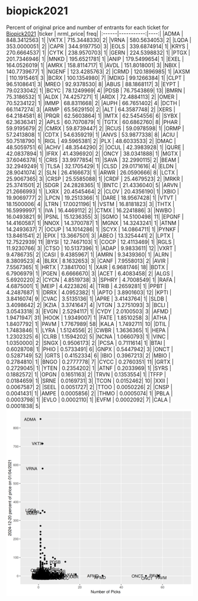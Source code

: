 # biopick2021
Percent of original price and number of entrants for each ticket for [Biopick2021](https://twitter.com/hashtag/Biopick2021)
|ticker |  nrml_price| freq|
|:------|-----------:|----:|
|ADMA   | 848.3412563|    1|
|VKTX   | 715.3448330|    2|
|VRNA   | 580.5634053|    2|
|LQDA   | 353.0000051|    2|
|CAPR   | 344.9197750|    3|
|EOLS   | 339.6874914|    1|
|KRYS   | 270.6664537|    1|
|CYTK   | 238.9570703|    1|
|GERN   | 224.5398832|    1|
|PTGX   | 201.7346946|    1|
|MNKD   | 195.6521781|    1|
|ANIP   | 179.5499654|    1|
|EXEL   | 164.0526019|    1|
|AMRX   | 158.8114717|    1|
|AVDL   | 151.8018001|    3|
|NBIX   | 140.7739677|    1|
|NGENF  | 123.4285763|    2|
|CRMD   | 120.1896985|    1|
|AXSM   | 110.1915461|    3|
|BCRX   | 100.1354980|    7|
|MDXG   |  99.1266384|    1|
|CLPT   |  96.5108641|    3|
|MREO   |  92.9378530|    8|
|ABUS   |  88.1868117|    3|
|EYPT   |  79.0233042|    1|
|BCYC   |  78.1249969|    4|
|PDSB   |  76.7543869|   13|
|BMRN   |  75.3186532|    1|
|ALDX   |  74.4257271|    1|
|ARDX   |  72.4884113|    2|
|OMER   |  70.5234122|    1|
|IMMP   |  68.8311668|    2|
|AUPH   |  66.7651402|    4|
|DCTH   |  66.1147274|    3|
|ARMP   |  65.5629150|    2|
|ALT    |  64.3587748|    2|
|XERS   |  64.2184581|    8|
|PRQR   |  62.5603864|    1|
|IMTX   |  62.5454556|    6|
|SYBX   |  62.3636341|    2|
|APLS   |  60.7070879|    1|
|TGTX   |  60.6862760|    8|
|PHAR   |  59.9195679|    2|
|CMRX   |  59.8739447|    2|
|RCUS   |  59.0978598|    1|
|ORMP   |  57.2413808|    1|
|CDTX   |  54.6359219|    1|
|ANVS   |  53.9877338|    8|
|ACIU   |  50.7518790|    1|
|RIGL   |  49.5965381|    2|
|PLX    |  48.6033533|    2|
|DMAC   |  48.5059751|    6|
|ACHV   |  48.3544290|    2|
|OCUL   |  42.3983928|    1|
|QURE   |  42.0837894|    1|
|IFRX   |  41.4396920|    2|
|ONCY   |  38.0341888|    1|
|MGTX   |  37.6046378|    1|
|CRIS   |  33.9977854|   11|
|SAVA   |  32.2990115|    2|
|BEAM   |  32.2949249|    1|
|TLSA   |  32.1705429|    1|
|CLSD   |  29.0171616|    4|
|ELDN   |  28.9041074|    2|
|SLN    |  26.4166673|    1|
|ARWR   |  26.0590666|    8|
|LCTX   |  25.9067365|    3|
|CRSP   |  25.5585088|    1|
|CRDF   |  25.4679523|    2|
|MRKR   |  25.3741501|    2|
|SDGR   |  24.2828365|    1|
|BNTC   |  21.4336040|    5|
|ARVN   |  21.2666993|    1|
|LXRX   |  20.4545464|    2|
|CLOV   |  20.4356190|    1|
|XBIO   |  19.9069777|    2|
|LPCN   |  19.2513366|    1|
|DARE   |  18.9567428|    1|
|VTVT   |  18.1500006|    4|
|LTRN   |  17.0021196|    1|
|VSTM   |  16.8181823|    3|
|THTX   |  16.5999997|    1|
|IVA    |  16.4469112|    2|
|CTMX   |  16.2241886|    3|
|NWBO   |  16.0493821|    9|
|PSNL   |  15.1236355|    3|
|SGMO   |  14.5100498|   11|
|EPGNF  |  14.4160587|    1|
|NNOX   |  14.3700787|    1|
|MGNX   |  14.3243241|    1|
|ATNM   |  14.2493637|    7|
|OCUP   |  14.1014286|    1|
|SCYX   |  14.0864711|    1|
|PYNKF  |  13.8461541|    2|
|EPIX   |  13.3667501|    3|
|ABEO   |  13.3254441|    2|
|LPTX   |  12.7522939|   11|
|BYSI   |  12.7467103|    1|
|COCP   |  12.4113469|    1|
|RGLS   |  11.9230766|    3|
|CTSO   |  10.5137396|    1|
|ADAP   |   9.9833611|   12|
|VXRT   |   9.4786735|    2|
|CASI   |   9.4385967|    1|
|AMRN   |   9.3439360|    1|
|ALRN   |   8.3809523|    4|
|BLRX   |   8.1632653|    3|
|CANF   |   7.9558013|    2|
|AVIR   |   7.5567365|    1|
|HRTX   |   7.3841700|    1|
|XAIR   |   6.9681746|   18|
|BDTX   |   6.7906979|    1|
|PGEN   |   6.6666670|    3|
|ACET   |   6.4083458|    2|
|ALGS   |   5.6920220|    2|
|CYCN   |   4.8519738|    3|
|SPHRY  |   4.7008549|    1|
|RAFA   |   4.6875001|    1|
|MEIP   |   4.4223826|    4|
|TRIB   |   4.2659281|    1|
|PPBT   |   4.2487687|    1|
|DRRX   |   4.0952382|    1|
|APTO   |   3.8901603|   12|
|KPTI   |   3.8416074|    9|
|CVAC   |   3.5135136|    1|
|APRE   |   3.4143764|    1|
|SLDB   |   3.4098642|    2|
|KZIA   |   3.3741647|    4|
|VTGN   |   3.2751093|    3|
|BCLI   |   3.0543318|    3|
|EVGN   |   2.5294117|    1|
|CYDY   |   2.0100503|    3|
|AFMD   |   1.9471947|   31|
|HOOK   |   1.9349007|    1|
|FATE   |   1.8510258|    3|
|ATHA   |   1.8407792|    1|
|PAVM   |   1.7767989|   58|
|KALA   |   1.7492711|   10|
|DTIL   |   1.7483846|    1|
|LYRA   |   1.5124556|    2|
|CWBR   |   1.3636365|    1|
|HEPA   |   1.2302325|    6|
|CLRB   |   1.1594202|    5|
|NCNA   |   1.0660793|    1|
|VINC   |   1.0350000|    2|
|SNGX   |   0.9506173|    2|
|PCSA   |   0.7111614|    1|
|BTAI   |   0.6028708|    1|
|PHIO   |   0.5733491|    6|
|GNPX   |   0.5447942|    3|
|ONCT   |   0.5287149|   52|
|GRTS   |   0.4152334|    6|
|IBIO   |   0.3967213|    2|
|MBIO   |   0.2784810|    1|
|BNGO   |   0.2777778|    7|
|CYCC   |   0.2760351|   11|
|GRTX   |   0.2729045|    1|
|YTEN   |   0.2354202|    1|
|ATNF   |   0.2033969|    1|
|SYRS   |   0.1882572|    1|
|OPGN   |   0.1651163|    2|
|TRVN   |   0.1353554|    1|
|TFFP   |   0.0184659|    1|
|SRNE   |   0.0169731|    3|
|TCON   |   0.0152462|   10|
|XXII   |   0.0067587|    2|
|SEEL   |   0.0051727|    2|
|TTOO   |   0.0050226|    2|
|CNSP   |   0.0041431|    1|
|AMPE   |   0.0005856|    2|
|THMO   |   0.0005074|    1|
|PBLA   |   0.0003798|    1|
|EVLO   |   0.0002110|    1|
|EVFM   |   0.0002092|    7|
|CALA   |   0.0001838|    5|
![retvspicks](biopicks.png?raw=true)
